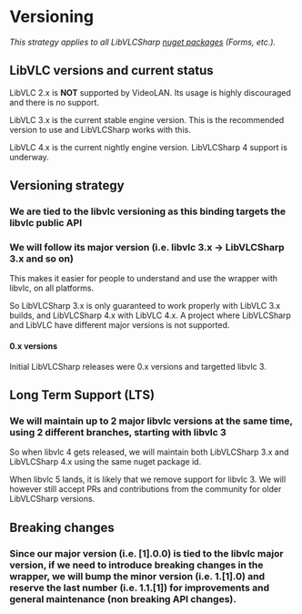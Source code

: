 # Versioning

_This strategy applies to all LibVLCSharp [nuget packages](https://www.nuget.org/profiles/videolan) (Forms, etc.)._

## LibVLC versions and current status

LibVLC 2.x is **NOT** supported by VideoLAN. Its usage is highly discouraged and there is no support.

LibVLC 3.x is the current stable engine version. This is the recommended version to use and LibVLCSharp works with this.

LibVLC 4.x is the current nightly engine version. LibVLCSharp 4 support is underway.

## Versioning strategy

### We are tied to the libvlc versioning as this binding targets the libvlc public API

### We will follow its major version (i.e. libvlc 3.x -> LibVLCSharp 3.x and so on)
This makes it easier for people to understand and use the wrapper with libvlc, on all platforms.

So LibVLCSharp 3.x is only guaranteed to work properly with LibVLC 3.x builds, and LibVLCSharp 4.x with LibVLC 4.x. A project where LibVLCSharp and LibVLC have different major versions is not supported.

#### 0.x versions

Initial LibVLCSharp releases were 0.x versions and targetted libvlc 3. 

## Long Term Support (LTS)

### We will maintain up to 2 major libvlc versions at the same time, using 2 different branches, starting with libvlc 3

So when libvlc 4 gets released, we will maintain both LibVLCSharp 3.x and LibVLCSharp 4.x using the same nuget package id. 

When libvlc 5 lands, it is likely that we remove support for libvlc 3. We will however still accept PRs and contributions from the community for older LibVLCSharp versions.

## Breaking changes

### Since **our major version (i.e. [1].0.0) is tied to the libvlc major version, if we need to introduce breaking changes in the wrapper, we will bump the minor version (i.e. 1.[1].0)** and reserve the last number (i.e. 1.1.[1]) for improvements and general maintenance (non breaking API changes).